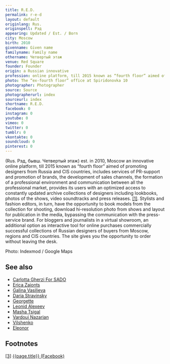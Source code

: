 ```yaml
---
title: R.E.D.
permalink: r-e-d
layout: default
originlang: Rus.
originspell: Рэд
appearing: Updated / Est. / Born
city: Moscow
birth: 2010
givenname: Given name
familyname: Family name
othername: Четвертый этаж
venue: Red Square
founder: Founder
origin: a Russian innovative
profession: online platform, till 2015 known as “fourth floor” aimed of promoting designers from Russia and CIS countries, includes services of PR-support and promotion of brands
photo: The “ex-fourth floor” office at Spiridonovka 10
photographer: Photographer
source: Source
photographerurl: index
sourceurl: index
shortname: R.E.D.
facebook: 0
instagram: 0
youtube: 0
vimeo: 0
twitter: 0
tumblr: 0
vkontakte: 0
soundcloud: 0
pinterest: 0
---
```


(Rus. Рэд, бывш. Четвертый этаж) est. in 2010, Moscow an innovative online platform, till 2015 known as “fourth floor” aimed of promoting designers from Russia and CIS countries, includes services of PR-support and promotion of brands, the development of sales channels, the formation of a professional environment and communication between all the professional market, provides its users with an optimized access to constantly updated archive collections of designers including lookbooks, photos of the shows, video soundtracks and press releases.  <span id="a1">[\[1\]](#f1)</span>. Stylists and fashion editors, in turn, have the opportunity to book models from the collection for shooting, download hi-resolution photo from shows and layout for publication in the media, bypassing the communication with the press-service brand. For bloggers and journalists in a virtual showroom, an additional option as interactive tool for online purchases commercially successful collections of Russian designers of buyers from Moscow, regions and CIS countries. The site gives you the opportunity to order without leaving the desk.

Photo: Indexmod / Google Maps

## See also

+ [Carlotta Gherzi For SADO](index)
+ [Erica Zaionts](index)
+ [Galina Vasilieva](index)
+ [Daria Stravinsky](index)
+ [Georgette](index)
+ [Leonid Alexeev](index)
+ [Masha Tsigal](index)
+ [Vardoui Nazarian](index)
+ [Vilshenko](index)
+ [Eleonor](index)

## Footnotes

[[3]](#a3) <span id="f3"></span> [{{page.title}} (Facebook)](index)
